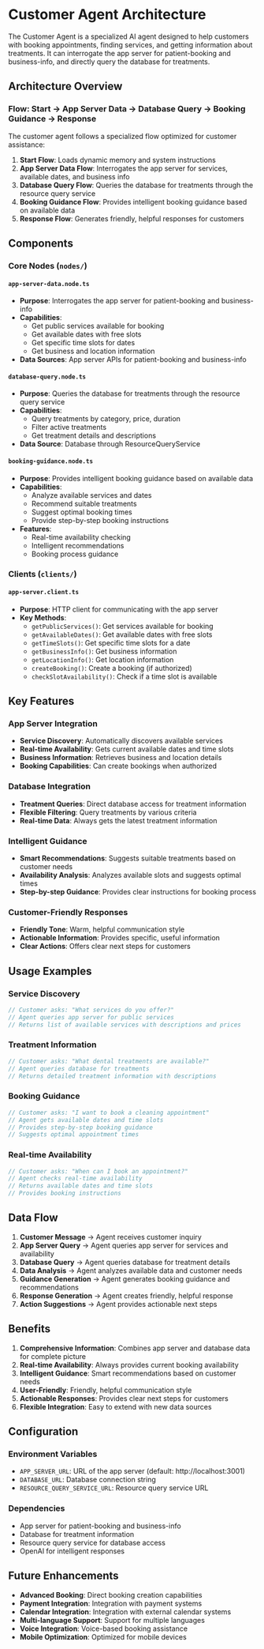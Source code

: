 # Customer Agent Architecture

The Customer Agent is a specialized AI agent designed to help customers with booking appointments, finding services, and getting information about treatments. It can interrogate the app server for patient-booking and business-info, and directly query the database for treatments.

## Architecture Overview

### Flow: Start → App Server Data → Database Query → Booking Guidance → Response

The customer agent follows a specialized flow optimized for customer assistance:

1. **Start Flow**: Loads dynamic memory and system instructions
2. **App Server Data Flow**: Interrogates the app server for services, available dates, and business info
3. **Database Query Flow**: Queries the database for treatments through the resource query service
4. **Booking Guidance Flow**: Provides intelligent booking guidance based on available data
5. **Response Flow**: Generates friendly, helpful responses for customers

## Components

### Core Nodes (`nodes/`)

#### `app-server-data.node.ts`
- **Purpose**: Interrogates the app server for patient-booking and business-info
- **Capabilities**:
  - Get public services available for booking
  - Get available dates with free slots
  - Get specific time slots for dates
  - Get business and location information
- **Data Sources**: App server APIs for patient-booking and business-info

#### `database-query.node.ts`
- **Purpose**: Queries the database for treatments through the resource query service
- **Capabilities**:
  - Query treatments by category, price, duration
  - Filter active treatments
  - Get treatment details and descriptions
- **Data Source**: Database through ResourceQueryService

#### `booking-guidance.node.ts`
- **Purpose**: Provides intelligent booking guidance based on available data
- **Capabilities**:
  - Analyze available services and dates
  - Recommend suitable treatments
  - Suggest optimal booking times
  - Provide step-by-step booking instructions
- **Features**:
  - Real-time availability checking
  - Intelligent recommendations
  - Booking process guidance

### Clients (`clients/`)

#### `app-server.client.ts`
- **Purpose**: HTTP client for communicating with the app server
- **Key Methods**:
  - `getPublicServices()`: Get services available for booking
  - `getAvailableDates()`: Get available dates with free slots
  - `getTimeSlots()`: Get specific time slots for a date
  - `getBusinessInfo()`: Get business information
  - `getLocationInfo()`: Get location information
  - `createBooking()`: Create a booking (if authorized)
  - `checkSlotAvailability()`: Check if a time slot is available

## Key Features

### App Server Integration
- **Service Discovery**: Automatically discovers available services
- **Real-time Availability**: Gets current available dates and time slots
- **Business Information**: Retrieves business and location details
- **Booking Capabilities**: Can create bookings when authorized

### Database Integration
- **Treatment Queries**: Direct database access for treatment information
- **Flexible Filtering**: Query treatments by various criteria
- **Real-time Data**: Always gets the latest treatment information

### Intelligent Guidance
- **Smart Recommendations**: Suggests suitable treatments based on customer needs
- **Availability Analysis**: Analyzes available slots and suggests optimal times
- **Step-by-step Guidance**: Provides clear instructions for booking process

### Customer-Friendly Responses
- **Friendly Tone**: Warm, helpful communication style
- **Actionable Information**: Provides specific, useful information
- **Clear Actions**: Offers clear next steps for customers

## Usage Examples

### Service Discovery
```typescript
// Customer asks: "What services do you offer?"
// Agent queries app server for public services
// Returns list of available services with descriptions and prices
```

### Treatment Information
```typescript
// Customer asks: "What dental treatments are available?"
// Agent queries database for treatments
// Returns detailed treatment information with descriptions
```

### Booking Guidance
```typescript
// Customer asks: "I want to book a cleaning appointment"
// Agent gets available dates and time slots
// Provides step-by-step booking guidance
// Suggests optimal appointment times
```

### Real-time Availability
```typescript
// Customer asks: "When can I book an appointment?"
// Agent checks real-time availability
// Returns available dates and time slots
// Provides booking instructions
```

## Data Flow

1. **Customer Message** → Agent receives customer inquiry
2. **App Server Query** → Agent queries app server for services and availability
3. **Database Query** → Agent queries database for treatment details
4. **Data Analysis** → Agent analyzes available data and customer needs
5. **Guidance Generation** → Agent generates booking guidance and recommendations
6. **Response Generation** → Agent creates friendly, helpful response
7. **Action Suggestions** → Agent provides actionable next steps

## Benefits

1. **Comprehensive Information**: Combines app server and database data for complete picture
2. **Real-time Availability**: Always provides current booking availability
3. **Intelligent Guidance**: Smart recommendations based on customer needs
4. **User-Friendly**: Friendly, helpful communication style
5. **Actionable Responses**: Provides clear next steps for customers
6. **Flexible Integration**: Easy to extend with new data sources

## Configuration

### Environment Variables
- `APP_SERVER_URL`: URL of the app server (default: http://localhost:3001)
- `DATABASE_URL`: Database connection string
- `RESOURCE_QUERY_SERVICE_URL`: Resource query service URL

### Dependencies
- App server for patient-booking and business-info
- Database for treatment information
- Resource query service for database access
- OpenAI for intelligent responses

## Future Enhancements

- **Advanced Booking**: Direct booking creation capabilities
- **Payment Integration**: Integration with payment systems
- **Calendar Integration**: Integration with external calendar systems
- **Multi-language Support**: Support for multiple languages
- **Voice Integration**: Voice-based booking assistance
- **Mobile Optimization**: Optimized for mobile devices
